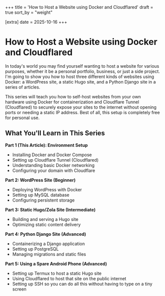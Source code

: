 +++
title = 'How to Host a Website using Docker and Cloudflared'
draft = true
sort_by = "weight"

[extra]
date = 2025-10-16
+++

# How to Host a Website using Docker and Cloudflared

In today's world you may find yourself wanting to host a website for various purposes, whether it be a personal portfolio, business, or just a side project. I'm going to show you how to host three different kinds of websites using Docker: a WordPress site, a static Hugo site, and a Python Django site in a series of articles.

This series will teach you how to self-host websites from your own hardware using Docker for containerization and Cloudflare Tunnel (Cloudflared) to securely expose your sites to the internet without opening ports or needing a static IP address. Best of all, this setup is completely free for personal use.

## What You'll Learn in This Series

**Part 1 (This Article): Environment Setup**
- Installing Docker and Docker Compose
- Setting up Cloudflare Tunnel (Cloudflared)
- Understanding basic Docker networking
- Configuring your domain with Cloudflare

**Part 2: WordPress Site (Beginner)**
- Deploying WordPress with Docker
- Setting up MySQL database
- Configuring persistent storage

**Part 3: Static Hugo/Zola Site (Intermediate)**
- Building and serving a Hugo site
- Optimizing static content delivery

**Part 4: Python Django Site (Advanced)**
- Containerizing a Django application
- Setting up PostgreSQL
- Managing migrations and static files

**Part 5: Using a Spare Android Phone (Advanced)**
- Setting up Termux to host a static Hugo site
- Using Cloudflared to host that site on the public internet
- Setting up SSH so you can do all this without having to type on a tiny screen
